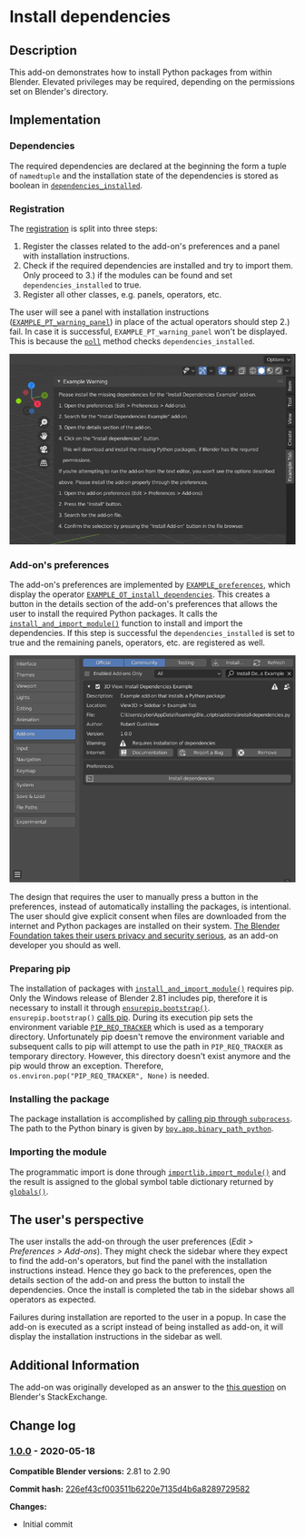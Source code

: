 # Install dependencies

## Description

This add-on demonstrates how to install Python packages from within Blender. Elevated privileges may be required, depending on the permissions set on Blender's directory.

## Implementation

### Dependencies

The required dependencies are declared at the beginning the form a tuple of `namedtuple` and the installation state of the dependencies is stored as boolean in [`dependencies_installed`](https://github.com/robertguetzkow/blender-python-examples/blob/226ef43cf003511b6220e7135d4b6a8289729582/add-ons/install-dependencies/install-dependencies.py#L41).

### Registration

The [registration](https://github.com/robertguetzkow/blender-python-examples/blob/226ef43cf003511b6220e7135d4b6a8289729582/add-ons/install-dependencies/install-dependencies.py#L211) is split into three steps:

1. Register the classes related to the add-on's preferences and a panel with installation instructions.
2. Check if the required dependencies are installed and try to import them. Only proceed to 3.) if the modules can be found and set `dependencies_installed` to true.
3. Register all other classes, e.g. panels, operators, etc.

The user will see a panel with installation instructions ([`EXAMPLE_PT_warning_panel`](https://github.com/robertguetzkow/blender-python-examples/blob/226ef43cf003511b6220e7135d4b6a8289729582/add-ons/install-dependencies/install-dependencies.py#L134)) 
in place of the actual operators should step 2.) fail. In case it is successful, `EXAMPLE_PT_warning_panel` won't be displayed. This is because the [`poll`](https://github.com/robertguetzkow/blender-python-examples/blob/226ef43cf003511b6220e7135d4b6a8289729582/add-ons/install-dependencies/install-dependencies.py#L141) 
method checks `dependencies_installed`.

![image](./imgs/install-instructions.png)

### Add-on's preferences

The add-on's preferences are implemented by [`EXAMPLE_preferences`](https://github.com/robertguetzkow/blender-python-examples/blob/226ef43cf003511b6220e7135d4b6a8289729582/add-ons/install-dependencies/install-dependencies.py#L198), which display the 
operator [`EXAMPLE_OT_install_dependencies`](https://github.com/robertguetzkow/blender-python-examples/blob/226ef43cf003511b6220e7135d4b6a8289729582/add-ons/install-dependencies/install-dependencies.py#L165). This creates a button in the details section 
of the add-on's preferences that allows the user to install the required Python packages. It calls the [`install_and_import_module()`](https://github.com/robertguetzkow/blender-python-examples/blob/226ef43cf003511b6220e7135d4b6a8289729582/add-ons/install-dependencies/install-dependencies.py#L63)
function to install and import the dependencies. If this step is successful the `dependencies_installed` is set to true and the remaining panels, operators, etc. are registered as well.

![image](./imgs/user-preferences-pre-install.png)

The design that requires the user to manually press a button in the preferences, instead of automatically installing the packages, is intentional. The user should give explicit consent when files are
downloaded from the internet and Python packages are installed on their system. [The Blender Foundation takes their users privacy and security serious](https://www.blender.org/about/license/), as an 
add-on developer you should as well.

### Preparing pip

The installation of packages with [`install_and_import_module()`](https://github.com/robertguetzkow/blender-python-examples/blob/226ef43cf003511b6220e7135d4b6a8289729582/add-ons/install-dependencies/install-dependencies.py#L63) requires pip. Only the Windows 
release of Blender 2.81 includes pip, therefore it is necessary to install it through [`ensurepip.bootstrap()`](https://docs.python.org/3/library/ensurepip.html#ensurepip.bootstrap). `ensurepip.bootstrap()` 
[calls pip](https://github.com/python/cpython/blob/34b0598295284e3ff6cedf5c05e159ce1fa54d60/Lib/ensurepip/__init__.py#L35). During its execution pip sets the environment variable 
[`PIP_REQ_TRACKER`](https://github.com/pypa/pip/blob/326efa5c710ecf19acc3e1315477251a4cd4bd13/src/pip/_internal/req/req_tracker.py#L54) which is used as a temporary directory. Unfortunately pip doesn't remove the environment variable and subsequent calls to pip 
will attempt to use the path in `PIP_REQ_TRACKER` as temporary directory. However, this directory doesn't exist anymore and the pip would throw an exception. Therefore, `os.environ.pop("PIP_REQ_TRACKER", None)` is needed.

### Installing the package

The package installation is accomplished by [calling pip through `subprocess`](https://github.com/robertguetzkow/blender-python-examples/blob/226ef43cf003511b6220e7135d4b6a8289729582/add-ons/install-dependencies/install-dependencies.py#L95). The path to the 
Python binary is given by [`bpy.app.binary_path_python`](https://docs.blender.org/api/current/bpy.app.html#bpy.app.binary_path_python).

### Importing the module

The programmatic import is done through [`importlib.import_module()`](https://docs.python.org/3/library/importlib.html#importlib.import_module) and the result is assigned to the global symbol table dictionary 
returned by [`globals()`](https://docs.python.org/3/library/functions.html#globals).

## The user's perspective

The user installs the add-on through the user preferences (*Edit > Preferences > Add-ons*). They might check the sidebar where they expect to find the add-on's operators, but find the panel with the installation instructions instead.
Hence they go back to the preferences, open the details section of the add-on and press the button to install the dependencies. Once the install is completed the tab in the sidebar shows all operators as expected.

Failures during installation are reported to the user in a popup. In case the add-on is executed as a script instead of being installed as add-on, it will display the installation instructions in the sidebar as well.

## Additional Information

The add-on was originally developed as an answer to the [this question](https://blender.stackexchange.com/questions/168448/bundling-python-library-with-addon) on Blender's StackExchange.


## Change log
### [1.0.0]() - 2020-05-18

 **Compatible Blender versions:** 2.81 to 2.90

 **Commit hash:** [226ef43cf003511b6220e7135d4b6a8289729582](https://github.com/robertguetzkow/blender-python-examples/commit/226ef43cf003511b6220e7135d4b6a8289729582)

 **Changes:**
 - Initial commit
